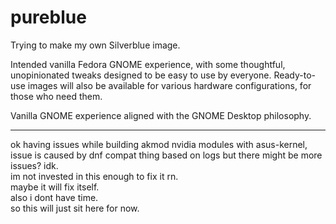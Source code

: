 # pureblue

Trying to make my own Silverblue image.

Intended vanilla Fedora GNOME experience, with some thoughtful, unopinionated
tweaks designed to be easy to use by everyone. Ready-to-use images will also be
available for various hardware configurations, for those who need them.

Vanilla GNOME experience aligned with the GNOME Desktop philosophy.

---

ok having issues while building akmod nvidia modules with asus-kernel, issue is caused by dnf compat thing based on logs but there might be more issues? idk.<br/>
im not invested in this enough to fix it rn.<br/>
maybe it will fix itself.<br/>
also i dont have time.<br/>
so this will just sit here for now.
